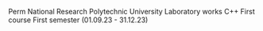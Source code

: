 Perm National Research Polytechnic University
Laboratory works C++ 
First course
First semester
(01.09.23 - 31.12.23)
